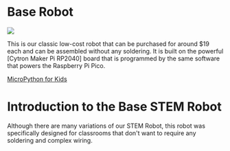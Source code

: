 # Base Robot

![](../../img/maker-pi-rp2040-robot.jpg)

This is our classic low-cost robot that can be purchased for around $19 each and can be assembled without any soldering.  It is built on the powerful
[Cytron Maker Pi RP2040] board that is programmed by the same
software that powers the Raspberry Pi Pico.

[MicroPython for Kids](https://www.dmccreary.github.io/micropython/kits/maker-pi-rp2040-robot/)

# Introduction to the Base STEM Robot

Although there are many variations of our STEM Robot, this
robot was specifically designed for classrooms that
don't want to require any soldering and complex wiring.